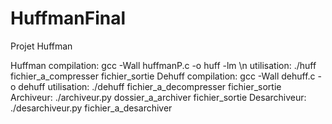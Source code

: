 # HuffmanFinal
Projet Huffman

Huffman
compilation: gcc -Wall huffmanP.c -o huff -lm \n
utilisation: ./huff fichier_a_compresser fichier_sortie
Dehuff
compilation: gcc -Wall dehuff.c -o dehuff
utilisation: ./dehuff fichier_a_decompresser fichier_sortie
Archiveur:
./archiveur.py dossier_a_archiver fichier_sortie
Desarchiveur:
./desarchiveur.py fichier_a_desarchiver
